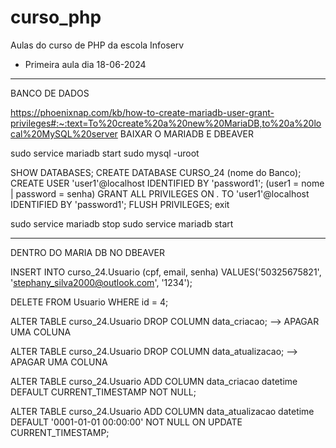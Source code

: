 # curso_php
Aulas do curso de PHP da escola Infoserv
- Primeira aula dia 18-06-2024

------------------------------------------------------------------------------------------------------------------------------

BANCO DE DADOS

https://phoenixnap.com/kb/how-to-create-mariadb-user-grant-privileges#:~:text=To%20create%20a%20new%20MariaDB,to%20a%20local%20MySQL%20server
BAIXAR O MARIADB E DBEAVER

sudo service mariadb start
sudo mysql -uroot

SHOW DATABASES;
CREATE DATABASE CURSO_24 (nome do Banco);
CREATE USER 'user1'@localhost IDENTIFIED BY 'password1'; (user1 = nome | password = senha)
GRANT ALL PRIVILEGES ON *.* TO 'user1'@localhost IDENTIFIED BY 'password1';
FLUSH PRIVILEGES;
exit

sudo service mariadb stop
sudo service mariadb start

------------------------------------------------------------------------------------------------------------------------------

DENTRO DO MARIA DB NO DBEAVER

INSERT INTO curso_24.Usuario
(cpf, email, senha)
VALUES('50325675821', 'stephany_silva2000@outlook.com', '1234');

DELETE FROM Usuario WHERE id = 4;

ALTER TABLE curso_24.Usuario DROP COLUMN data_criacao; --> APAGAR UMA COLUNA

ALTER TABLE curso_24.Usuario DROP COLUMN data_atualizacao; --> APAGAR UMA COLUNA

ALTER TABLE curso_24.Usuario ADD COLUMN data_criacao datetime DEFAULT CURRENT_TIMESTAMP NOT NULL;

ALTER TABLE curso_24.Usuario ADD COLUMN data_atualizacao datetime DEFAULT '0001-01-01 00:00:00' NOT NULL ON UPDATE CURRENT_TIMESTAMP;
